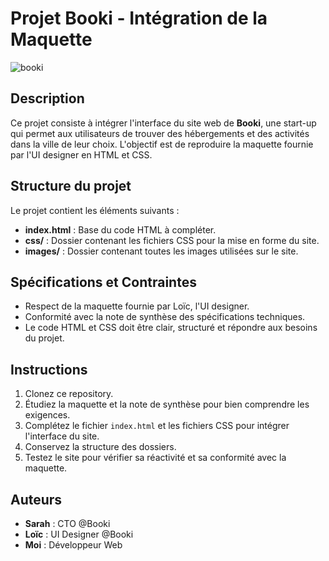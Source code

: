 # Projet Booki - Intégration de la Maquette

![booki](https://github.com/user-attachments/assets/c84a33fa-41bf-4dfe-bf8d-3b10e90edcfa)

## Description

Ce projet consiste à intégrer l'interface du site web de **Booki**, une start-up qui permet aux utilisateurs de trouver des hébergements et des activités dans la ville de leur choix. L'objectif est de reproduire la maquette fournie par l'UI designer en HTML et CSS.

## Structure du projet

Le projet contient les éléments suivants :

- **index.html** : Base du code HTML à compléter.
- **css/** : Dossier contenant les fichiers CSS pour la mise en forme du site.
- **images/** : Dossier contenant toutes les images utilisées sur le site.

## Spécifications et Contraintes

- Respect de la maquette fournie par Loïc, l'UI designer.
- Conformité avec la note de synthèse des spécifications techniques.
- Le code HTML et CSS doit être clair, structuré et répondre aux besoins du projet.

## Instructions

1. Clonez ce repository.
2. Étudiez la maquette et la note de synthèse pour bien comprendre les exigences.
3. Complétez le fichier `index.html` et les fichiers CSS pour intégrer l'interface du site.
4. Conservez la structure des dossiers.
5. Testez le site pour vérifier sa réactivité et sa conformité avec la maquette.

## Auteurs

- **Sarah** : CTO @Booki
- **Loïc** : UI Designer @Booki
- **Moi** : Développeur Web


